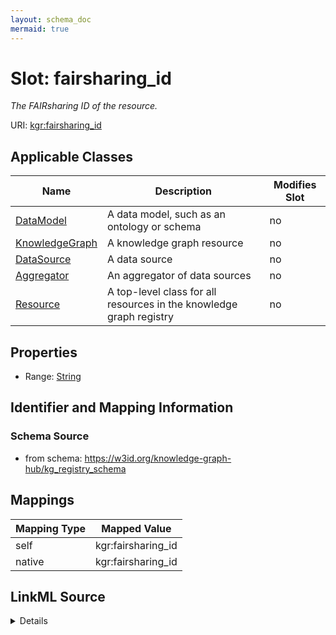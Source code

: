 ```yaml
---
layout: schema_doc
mermaid: true
---
```




# Slot: fairsharing_id


_The FAIRsharing ID of the resource._





URI: [kgr:fairsharing_id](https://w3id.org/bridge2ai/data-sheets-schema/fairsharing_id)



<!-- no inheritance hierarchy -->





## Applicable Classes

| Name | Description | Modifies Slot |
| --- | --- | --- |
| [DataModel](DataModel.html) | A data model, such as an ontology or schema |  no  |
| [KnowledgeGraph](KnowledgeGraph.html) | A knowledge graph resource |  no  |
| [DataSource](DataSource.html) | A data source |  no  |
| [Aggregator](Aggregator.html) | An aggregator of data sources |  no  |
| [Resource](Resource.html) | A top-level class for all resources in the knowledge graph registry |  no  |







## Properties

* Range: [String](String.html)





## Identifier and Mapping Information







### Schema Source


* from schema: https://w3id.org/knowledge-graph-hub/kg_registry_schema




## Mappings

| Mapping Type | Mapped Value |
| ---  | ---  |
| self | kgr:fairsharing_id |
| native | kgr:fairsharing_id |




## LinkML Source

<details>
```yaml
name: fairsharing_id
description: The FAIRsharing ID of the resource.
from_schema: https://w3id.org/knowledge-graph-hub/kg_registry_schema
rank: 1000
alias: fairsharing_id
owner: Resource
domain_of:
- Resource
range: string

```
</details>
